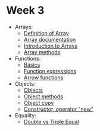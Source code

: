 # Week 3

- Arrays: 
  - <a href="https://www.youtube.com/watch?v=55l-aZ7_F24">Definition of Array</a>
  - <a href="https://javascript.info/array">Array documentation</a>
  - <a href="https://www.freecodecamp.org/news/data-structures-101-arrays-a-visual-introduction-for-beginners-7f013bcc355a/">Introduction to Arrays</a>
  - <a href="https://www.freecodecamp.org/news/the-javascript-array-handbook/">Array methods</a>
- Functions:
   - <a href="https://javascript.info/function-basics">Basics</a>
   - <a href="https://javascript.info/function-expressions">Function expressions</a>
   - <a href="https://javascript.info/arrow-functions-basics">Arrow functions</a>
- Objects:
    - <a href="https://javascript.info/object">Objects</a>
    - <a href="https://javascript.info/object-methods">Object methods</a>
    - <a href="https://javascript.info/object-copy">Object copy</a>
    - <a href="https://javascript.info/constructor-new">Constructor, operator "new"</a>
- Equality:
    - <a href="https://developer.mozilla.org/en-US/docs/Web/JavaScript/Equality_comparisons_and_sameness">Double vs Triple Equal</a>
 